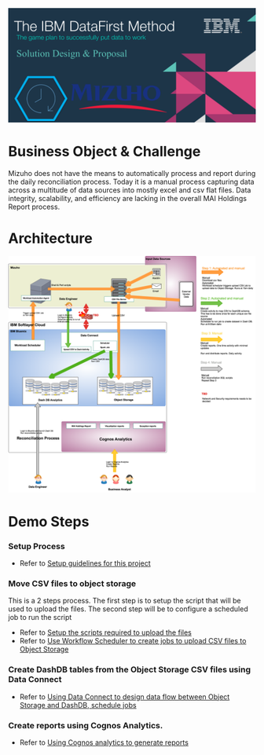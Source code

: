 <img src="https://github.com/arunwagle/DemoRepo/blob/master/clients/Mizuho/images/Mizuho_header.png">

# Business Object & Challenge
Mizuho does not have the means to automatically process and report during the daily reconciliation process. Today it is a manual process capturing data across a multitude of data sources into mostly excel and csv flat files. Data integrity, scalability, and efficiency are lacking in the overall MAI Holdings Report process.

# Architecture

<img src="https://github.com/arunwagle/DemoRepo/blob/master/clients/Mizuho/images/Mizuho-architecture.png">

# Demo Steps
### Setup Process
- Refer to [Setup guidelines for this project](setupdoc.md)
### Move CSV files to object storage
  This is a 2 steps process. The first step is to setup the script that will be used to upload the files. The second step will be to configure a scheduled job to run the script
  - Refer to [Setup the scripts required to upload the files](src/main/bin/scripts/moveToCloud/README.md)
  - Refer to [Use Workflow Scheduler to create jobs to upload CSV files to Object Storage](WorkflowScheduler.md)
### Create DashDB tables from the Object Storage CSV files using Data Connect
- Refer to [Using Data Connect to design data flow between Object Storage and DashDB, schedule jobs](DataConnect.md)
### Create reports using Cognos Analytics.
- Refer to [Using Cognos analytics to generate reports](CognosAnalytics.md)

